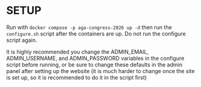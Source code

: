 # SETUP
Run with `docker compose -p aga-congress-2026 up -d`
then run the `configure.sh` script after the containers are up. Do not run the configure script again.

It is highly recommended you change the ADMIN_EMAIL, ADMIN_USERNAME, and ADMIN_PASSWORD variables in the configure script before running, or be sure to change these defaults in the admin panel after setting up the website (it is much harder to change once the site is set up, so it is recommended to do it in the script first)
